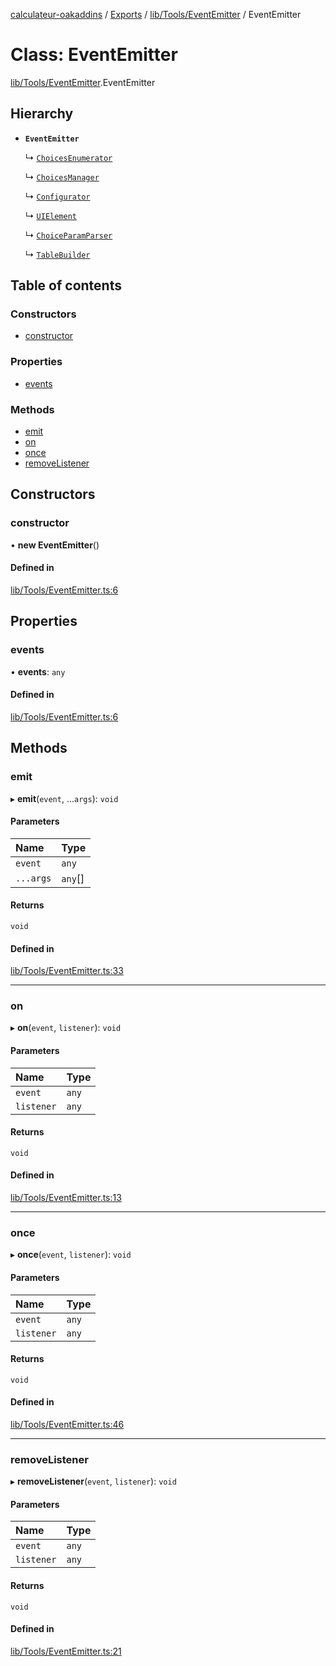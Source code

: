 [calculateur-oakaddins](../README.md) / [Exports](../modules.md) / [lib/Tools/EventEmitter](../modules/lib_tools_eventemitter.md) / EventEmitter

# Class: EventEmitter

[lib/Tools/EventEmitter](../modules/lib_tools_eventemitter.md).EventEmitter

## Hierarchy

- **`EventEmitter`**

  ↳ [`ChoicesEnumerator`](lib_choicesmanagement_choicesenumerator.choicesenumerator.md)

  ↳ [`ChoicesManager`](lib_choicesmanagement_choicesmanager.choicesmanager.md)

  ↳ [`Configurator`](lib_configurator.configurator.md)

  ↳ [`UIElement`](lib_uielement.uielement.md)

  ↳ [`ChoiceParamParser`](oakaddins_code_choicesmanager_choiceparamparser.choiceparamparser.md)

  ↳ [`TableBuilder`](oakaddins_code_tablebuilder_tablebuilder.tablebuilder.md)

## Table of contents

### Constructors

- [constructor](lib_tools_eventemitter.eventemitter.md#constructor)

### Properties

- [events](lib_tools_eventemitter.eventemitter.md#events)

### Methods

- [emit](lib_tools_eventemitter.eventemitter.md#emit)
- [on](lib_tools_eventemitter.eventemitter.md#on)
- [once](lib_tools_eventemitter.eventemitter.md#once)
- [removeListener](lib_tools_eventemitter.eventemitter.md#removelistener)

## Constructors

### constructor

• **new EventEmitter**()

#### Defined in

[lib/Tools/EventEmitter.ts:6](https://github.com/P0ulpy/Configurateur-OakAddins/blob/48879bc/src/lib/Tools/EventEmitter.ts#L6)

## Properties

### events

• **events**: `any`

#### Defined in

[lib/Tools/EventEmitter.ts:6](https://github.com/P0ulpy/Configurateur-OakAddins/blob/48879bc/src/lib/Tools/EventEmitter.ts#L6)

## Methods

### emit

▸ **emit**(`event`, ...`args`): `void`

#### Parameters

| Name | Type |
| :------ | :------ |
| `event` | `any` |
| `...args` | `any`[] |

#### Returns

`void`

#### Defined in

[lib/Tools/EventEmitter.ts:33](https://github.com/P0ulpy/Configurateur-OakAddins/blob/48879bc/src/lib/Tools/EventEmitter.ts#L33)

___

### on

▸ **on**(`event`, `listener`): `void`

#### Parameters

| Name | Type |
| :------ | :------ |
| `event` | `any` |
| `listener` | `any` |

#### Returns

`void`

#### Defined in

[lib/Tools/EventEmitter.ts:13](https://github.com/P0ulpy/Configurateur-OakAddins/blob/48879bc/src/lib/Tools/EventEmitter.ts#L13)

___

### once

▸ **once**(`event`, `listener`): `void`

#### Parameters

| Name | Type |
| :------ | :------ |
| `event` | `any` |
| `listener` | `any` |

#### Returns

`void`

#### Defined in

[lib/Tools/EventEmitter.ts:46](https://github.com/P0ulpy/Configurateur-OakAddins/blob/48879bc/src/lib/Tools/EventEmitter.ts#L46)

___

### removeListener

▸ **removeListener**(`event`, `listener`): `void`

#### Parameters

| Name | Type |
| :------ | :------ |
| `event` | `any` |
| `listener` | `any` |

#### Returns

`void`

#### Defined in

[lib/Tools/EventEmitter.ts:21](https://github.com/P0ulpy/Configurateur-OakAddins/blob/48879bc/src/lib/Tools/EventEmitter.ts#L21)
